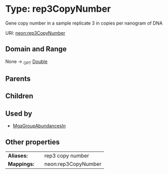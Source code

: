 
# Type: rep3CopyNumber


Gene copy number in a sample replicate 3 in copies per nanogram of DNA

URI: [neon:rep3CopyNumber](https://data.neonscience.org/rep3CopyNumber)


## Domain and Range

None ->  <sub>OPT</sub> [Double](types/Double.md)

## Parents


## Children


## Used by

 * [MgaGroupAbundancesIn](MgaGroupAbundancesIn.md)

## Other properties

|  |  |  |
| --- | --- | --- |
| **Aliases:** | | rep3 copy number |
| **Mappings:** | | neon:rep3CopyNumber |

